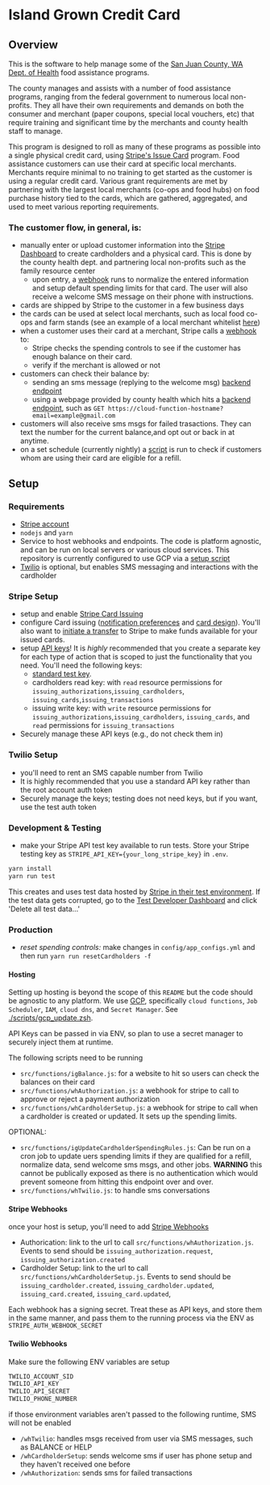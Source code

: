 # Island Grown Credit Card

## Overview

This is the software to help manage some of the [San Juan County, WA](https://sanjuanco.com/) [Dept. of Health](https://sanjuanco.com/1777/Health-Community-Services) food assistance programs.

The county manages and assists with a number of food assistance programs, ranging from the federal government to numerous local non-profits. They all have their own requirements and demands on both the consumer and merchant (paper coupons, special local vouchers, etc) that require training and significant time by the merchants and county health staff to manage.

This program is designed to roll as many of these programs as possible into a single physical credit card, using [Stripe's Issue Card](https://stripe.com/issuing) program. Food assistance customers can use their card at specific local merchants.  Merchants require minimal to no training to get started as the customer is using a regular credit card. Various grant requirements are met by partnering with the largest local merchants (co-ops and food hubs) on food purchase history tied to the cards, which are gathered, aggregated, and used to meet various reporting requirements.

### The customer flow, in general, is:

* manually enter or upload customer information into the [Stripe Dashboard](https://dashboard.stripe.com/issuing/cardholders) to create cardholders and a physical card. This is done by the county health dept. and partnering local non-profits such as the family resource center
   * upon entry, a [webhook](./src/functions/whCardholderSetup.js) runs to normalize the entered information and setup default spending limits for that card.  The user will also receive a welcome SMS message on their phone with instructions.
* cards are shipped by Stripe to the customer in a few business days
* the cards can be used at select local merchants, such as local food co-ops and farm stands (see an example of a local merchant whitelist [here](./config/app_configs.yml))
* when a customer uses their card at a merchant, Stripe calls a [webhook](./src/functions/whAuthorization.js) to:
   * Stripe checks the spending controls to see if the customer has enough balance on their card.
   * verify if the merchant is allowed or not
* customers can check their balance by:
   * sending an sms message (replying to the welcome msg)  [backend endpoint](./src/functions/igTwilio.js)
   * using a webpage provided by county health which hits a [backend endpoint](./src/functions/igBalance.js), such as `GET https://cloud-function-hostname?email=example@gmail.com`
* customers will also receive sms msgs for failed trasactions.  They can text the number for the current balance,and opt out or back in at anytime.
* on a set schedule (currently nightly) a [script](https://github.com/skippy/island_grown/blob/main/src/functions/igUpdateCardholderSpendingRules.js) is run to check if customers whom are using their card are eligible for a refill.



## Setup

### Requirements

* [Stripe account](https://dashboard.stripe.com/register)
* `nodejs` and `yarn`
* Service to host webhooks and endpoints.  The code is platform agnostic, and can be run on local servers or various cloud services.  This repository is currently configured to use GCP via a [setup script](scripts/gcp_update.zsh)
* [Twilio](https://www.twilio.com/) is optional, but enables SMS messaging and interactions with the cardholder


### Stripe Setup

* setup and enable [Stripe Card Issuing](https://stripe.com/issuing)
* configure Card issuing ([notification preferences](https://dashboard.stripe.com/settings/issuing/balance-notifications) and [card design](https://dashboard.stripe.com/settings/issuing/card-design)).  You'll also want to [initiate a transfer](https://dashboard.stripe.com/balance/overview) to Stripe to make funds available for your issued cards.
* setup [API keys](https://dashboard.stripe.com/apikeys)!  It is *highly* recommended that you create a separate key for each type of action that is scoped to just the functionality that you need.  You'll need the following keys:
   * [standard test key](https://dashboard.stripe.com/test/apikeys).
   * cardholders read key: with `read` resource permissions for `issuing_authorizations`,`issuing_cardholders`, `issuing_cards`,`issuing_transactions`
   * issuing write key: with `write` resource permissions for `issuing_authorizations`,`issuing_cardholders`, `issuing_cards`, and `read` permissions for `issuing_transactions`
 * Securely manage these API keys (e.g., do not check them in)


### Twilio Setup
* you'll need to rent an SMS capable number from Twilio
* It is highly recommended that you use a standard API key rather than the root account auth token
* Securely manage the keys; testing does not need keys, but if you want, use the test auth token


### Development & Testing

* make your Stripe API test key available to run tests. Store your Stripe testing key as `STRIPE_API_KEY={your_long_stripe_key}` in `.env`.

```sh
yarn install
yarn run test
```

This creates and uses test data hosted by [Stripe in their test environment](https://dashboard.stripe.com/test/developers).  If the test data gets corrupted, go to the [Test Developer Dashboard](https://dashboard.stripe.com/test/developers) and click 'Delete all test data…'


### Production

* *reset spending controls:* make changes in `config/app_configs.yml` and then run `yarn run resetCardholders -f`

#### Hosting

Setting up hosting is beyond the scope of this `README` but the code should be agnostic to any platform.  We use [GCP](https://cloud.google), specifically `cloud functions`, `Job Scheduler`, `IAM`, `cloud dns`, and `Secret Manager`.  See [./scripts/gcp_update.zsh](./scripts/gcp_update.zsh).

API Keys can be passed in via ENV, so plan to use a secret manager to securely inject them at runtime.

The following scripts need to be running
* `src/functions/igBalance.js`: for a website to hit so users can check the balances on their card
* `src/functions/whAuthorization.js`: a webhook for stripe to call to approve or reject a payment authorization
* `src/functions/whCardholderSetup.js`: a webhook for stripe to call when a cardholder is created or updated.  It sets up the spending limits.

OPTIONAL:
* `src/functions/igUpdateCardholderSpendingRules.js`: Can be run on a cron job to update uers spending limits if they are qualified for a refill, normalize data, send welcome sms msgs, and other jobs.  **WARNING** this cannot be publically exposed as there is no authentication which would prevent someone from hitting this endpoint over and over.
* `src/functions/whTwilio.js`: to handle sms conversations


#### Stripe Webhooks

once your host is setup, you'll need to add [Stripe Webhooks](https://dashboard.stripe.com/webhooks)

* Authorication: link to the url to call `src/functions/whAuthorization.js`.  Events to send should be `issuing_authorization.request`, `issuing_authorization.created`
* Cardholder Setup: link to the url to call `src/functions/whCardholderSetup.js`.  Events to send should be `issuing_cardholder.created`, `issuing_cardholder.updated`, `issuing_card.created`, `issuing_card.updated`,

Each webhook has a signing secret.  Treat these as API keys, and store them in the same manner, and pass them to the running process via the ENV as `STRIPE_AUTH_WEBHOOK_SECRET`


#### Twilio Webhooks

Make sure the following ENV variables are setup
```sh
TWILIO_ACCOUNT_SID
TWILIO_API_KEY
TWILIO_API_SECRET
TWILIO_PHONE_NUMBER
```
if those environment variables aren't passed to the following runtime, SMS will not be enabled
* `/whTwilio`: handles msgs received from user via SMS messages, such as BALANCE or HELP
* `/whCardholderSetup`: sends welcome sms if user has phone setup and they haven't received one before
* `/whAuthorization`: sends sms for failed transactions


